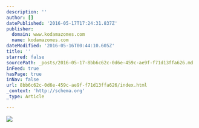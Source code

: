 ```yaml
---
description: ''
author: []
datePublished: '2016-05-17T17:24:31.837Z'
publisher:
  domain: www.kodamazomes.com
  name: kodamazomes.com
dateModified: '2016-05-16T00:44:10.605Z'
title: ''
starred: false
sourcePath: _posts/2016-05-17-8bb6c62c-0d6e-459c-ae9f-f71d13ffa626.md
inFeed: true
hasPage: true
inNav: false
url: 8bb6c62c-0d6e-459c-ae9f-f71d13ffa626/index.html
_context: 'http://schema.org'
_type: Article

---
```

![](http://www.kodamazomes.com/wp-content/uploads/2015/05/Zome-79.jpg)